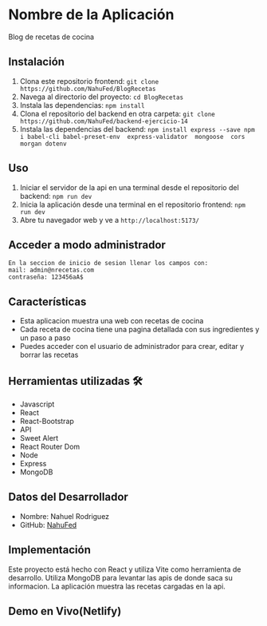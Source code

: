 # Nombre de la Aplicación

Blog de recetas de cocina
## Instalación

1. Clona este repositorio frontend: `git clone https://github.com/NahuFed/BlogRecetas`
2. Navega al directorio del proyecto: `cd BlogRecetas`
3. Instala las dependencias: `npm install`
4. Clona el repositorio del backend en otra carpeta: `git clone https://github.com/NahuFed/backend-ejercicio-14`
5. Instala las dependencias del backend: `npm install express --save npm i babel-cli babel-preset-env  express-validator  mongoose  cors morgan dotenv`
## Uso


1. Iniciar el servidor de la api en una terminal desde el repositorio del backend: `npm run dev` 
2. Inicia la aplicación desde una terminal en el repositorio frontend: `npm run dev`
3. Abre tu navegador web y ve a `http://localhost:5173/`
 
## Acceder a modo administrador
    En la seccion de inicio de sesion llenar los campos con:
    mail: admin@nrecetas.com
    contraseña: 123456aA$
 
## Características

- Esta aplicacion muestra una web con recetas de cocina
- Cada receta de cocina tiene una pagina detallada con sus ingredientes y un paso a paso
- Puedes acceder con el usuario de administrador para crear, editar y borrar las recetas

## Herramientas utilizadas 🛠
- Javascript
- React
- React-Bootstrap
- API
- Sweet Alert
- React Router Dom
- Node
- Express
- MongoDB
## Datos del Desarrollador

- Nombre: Nahuel Rodriguez
- GitHub: [NahuFed](https://github.com/NahuFed)

## Implementación

Este proyecto está hecho con React y utiliza Vite como herramienta de desarrollo. Utiliza MongoDB para levantar las apis de donde saca su informacion. La aplicación muestra las recetas cargadas en la api.
## Demo en Vivo(Netlify)


